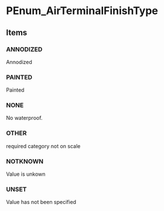 # PEnum_AirTerminalFinishType

## Items

### ANNODIZED
Annodized

### PAINTED
Painted

### NONE
No waterproof.

### OTHER
required category not on scale

### NOTKNOWN
Value is unkown

### UNSET
Value has not been specified
